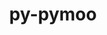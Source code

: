 ---
title: "py-pymoo"
layout: cache
categories: [package, develop]
meta: {"versions": ["0.5.0"], "compilers": ["gcc@=11.1.0", "gcc@=11.4.0", "gcc@=9.4.0", "oneapi@=2023.2.0", "oneapi@=2023.2.1"], "oss": ["ubuntu20.04"], "platforms": ["linux"], "targets": ["aarch64", "neoverse_v1", "ppc64le", "x86_64_v3"], "stacks": ["e4s", "e4s-arm", "e4s-neoverse_v1", "e4s-oneapi", "e4s-power", "root"], "num_specs": 40, "num_specs_by_stack": {"e4s-arm": 6, "root": 40, "e4s-neoverse_v1": 5, "e4s-power": 10, "e4s": 10, "e4s-oneapi": 9}}
spec_details: [{"hash": "etrugoj4cf2ockxwbhanw5jk4b4ev4nh", "compiler": "gcc@=11.4.0", "versions": ["0.5.0"], "os": "ubuntu20.04", "platform": "linux", "target": "aarch64", "variants": ["build_system=python_pip"], "stacks": ["e4s-arm", "root"], "size": "-", "tarball": "https://binaries.spack.io/develop/build_cache/linux-ubuntu20.04-aarch64/gcc-11.4.0/py-pymoo-0.5.0/linux-ubuntu20.04-aarch64-gcc-11.4.0-py-pymoo-0.5.0-etrugoj4cf2ockxwbhanw5jk4b4ev4nh.spack"}, {"hash": "ya5zg5hz73nimcr6ebnuwg6pofge6c2f", "compiler": "gcc@=11.4.0", "versions": ["0.5.0"], "os": "ubuntu20.04", "platform": "linux", "target": "aarch64", "variants": ["build_system=python_pip"], "stacks": ["e4s-arm", "root"], "size": "-", "tarball": "https://binaries.spack.io/develop/build_cache/linux-ubuntu20.04-aarch64/gcc-11.4.0/py-pymoo-0.5.0/linux-ubuntu20.04-aarch64-gcc-11.4.0-py-pymoo-0.5.0-ya5zg5hz73nimcr6ebnuwg6pofge6c2f.spack"}, {"hash": "h6rht3zh4adp4wenwipafgi2luumjkni", "compiler": "gcc@=11.4.0", "versions": ["0.5.0"], "os": "ubuntu20.04", "platform": "linux", "target": "aarch64", "variants": ["build_system=python_pip"], "stacks": ["e4s-arm", "root"], "size": "-", "tarball": "https://binaries.spack.io/develop/build_cache/linux-ubuntu20.04-aarch64/gcc-11.4.0/py-pymoo-0.5.0/linux-ubuntu20.04-aarch64-gcc-11.4.0-py-pymoo-0.5.0-h6rht3zh4adp4wenwipafgi2luumjkni.spack"}, {"hash": "5qoiww2z6yd7opkli5viewwx4qj6tse4", "compiler": "gcc@=11.4.0", "versions": ["0.5.0"], "os": "ubuntu20.04", "platform": "linux", "target": "aarch64", "variants": ["build_system=python_pip"], "stacks": ["e4s-arm", "root"], "size": "-", "tarball": "https://binaries.spack.io/develop/build_cache/linux-ubuntu20.04-aarch64/gcc-11.4.0/py-pymoo-0.5.0/linux-ubuntu20.04-aarch64-gcc-11.4.0-py-pymoo-0.5.0-5qoiww2z6yd7opkli5viewwx4qj6tse4.spack"}, {"hash": "fspsg3xzvmbtc7bheniiweekr3x7tvrl", "compiler": "gcc@=11.4.0", "versions": ["0.5.0"], "os": "ubuntu20.04", "platform": "linux", "target": "aarch64", "variants": ["build_system=python_pip"], "stacks": ["e4s-arm", "root"], "size": "-", "tarball": "https://binaries.spack.io/develop/build_cache/linux-ubuntu20.04-aarch64/gcc-11.4.0/py-pymoo-0.5.0/linux-ubuntu20.04-aarch64-gcc-11.4.0-py-pymoo-0.5.0-fspsg3xzvmbtc7bheniiweekr3x7tvrl.spack"}, {"hash": "ips7lpyldfyfx2wbhzyf3dx5fo7ajznu", "compiler": "gcc@=11.4.0", "versions": ["0.5.0"], "os": "ubuntu20.04", "platform": "linux", "target": "aarch64", "variants": ["build_system=python_pip"], "stacks": ["e4s-arm", "root"], "size": "-", "tarball": "https://binaries.spack.io/develop/build_cache/linux-ubuntu20.04-aarch64/gcc-11.4.0/py-pymoo-0.5.0/linux-ubuntu20.04-aarch64-gcc-11.4.0-py-pymoo-0.5.0-ips7lpyldfyfx2wbhzyf3dx5fo7ajznu.spack"}, {"hash": "pngbgozc4ahurvivouywmtf2uany7obk", "compiler": "gcc@=11.4.0", "versions": ["0.5.0"], "os": "ubuntu20.04", "platform": "linux", "target": "neoverse_v1", "variants": ["build_system=python_pip"], "stacks": ["root", "e4s-neoverse_v1"], "size": "-", "tarball": "https://binaries.spack.io/develop/build_cache/linux-ubuntu20.04-neoverse_v1/gcc-11.4.0/py-pymoo-0.5.0/linux-ubuntu20.04-neoverse_v1-gcc-11.4.0-py-pymoo-0.5.0-pngbgozc4ahurvivouywmtf2uany7obk.spack"}, {"hash": "mc5nvzn7axude4pwmyiifuhac4qv6bqs", "compiler": "gcc@=11.4.0", "versions": ["0.5.0"], "os": "ubuntu20.04", "platform": "linux", "target": "neoverse_v1", "variants": ["build_system=python_pip"], "stacks": ["root", "e4s-neoverse_v1"], "size": "-", "tarball": "https://binaries.spack.io/develop/build_cache/linux-ubuntu20.04-neoverse_v1/gcc-11.4.0/py-pymoo-0.5.0/linux-ubuntu20.04-neoverse_v1-gcc-11.4.0-py-pymoo-0.5.0-mc5nvzn7axude4pwmyiifuhac4qv6bqs.spack"}, {"hash": "xv2mpwsfkqaqzz2xxgmojeljdjblchkm", "compiler": "gcc@=11.4.0", "versions": ["0.5.0"], "os": "ubuntu20.04", "platform": "linux", "target": "neoverse_v1", "variants": ["build_system=python_pip"], "stacks": ["root", "e4s-neoverse_v1"], "size": "-", "tarball": "https://binaries.spack.io/develop/build_cache/linux-ubuntu20.04-neoverse_v1/gcc-11.4.0/py-pymoo-0.5.0/linux-ubuntu20.04-neoverse_v1-gcc-11.4.0-py-pymoo-0.5.0-xv2mpwsfkqaqzz2xxgmojeljdjblchkm.spack"}, {"hash": "jk2c5llkmxr6keawmctpfzywuv4dueso", "compiler": "gcc@=11.4.0", "versions": ["0.5.0"], "os": "ubuntu20.04", "platform": "linux", "target": "neoverse_v1", "variants": ["build_system=python_pip"], "stacks": ["root", "e4s-neoverse_v1"], "size": "-", "tarball": "https://binaries.spack.io/develop/build_cache/linux-ubuntu20.04-neoverse_v1/gcc-11.4.0/py-pymoo-0.5.0/linux-ubuntu20.04-neoverse_v1-gcc-11.4.0-py-pymoo-0.5.0-jk2c5llkmxr6keawmctpfzywuv4dueso.spack"}, {"hash": "mrpdrfogj4xfy6shz76iqeq7iya7p6zf", "compiler": "gcc@=11.4.0", "versions": ["0.5.0"], "os": "ubuntu20.04", "platform": "linux", "target": "neoverse_v1", "variants": ["build_system=python_pip"], "stacks": ["root", "e4s-neoverse_v1"], "size": "-", "tarball": "https://binaries.spack.io/develop/build_cache/linux-ubuntu20.04-neoverse_v1/gcc-11.4.0/py-pymoo-0.5.0/linux-ubuntu20.04-neoverse_v1-gcc-11.4.0-py-pymoo-0.5.0-mrpdrfogj4xfy6shz76iqeq7iya7p6zf.spack"}, {"hash": "yd5k6lbahzj4xmntd6bvugm7th2qdq3s", "compiler": "gcc@=11.1.0", "versions": ["0.5.0"], "os": "ubuntu20.04", "platform": "linux", "target": "ppc64le", "variants": ["build_system=python_pip"], "stacks": ["root", "e4s-power"], "size": "-", "tarball": "https://binaries.spack.io/develop/build_cache/linux-ubuntu20.04-ppc64le/gcc-11.1.0/py-pymoo-0.5.0/linux-ubuntu20.04-ppc64le-gcc-11.1.0-py-pymoo-0.5.0-yd5k6lbahzj4xmntd6bvugm7th2qdq3s.spack"}, {"hash": "54acvpztgt5gsynwq6e65iigw73xgmbq", "compiler": "gcc@=9.4.0", "versions": ["0.5.0"], "os": "ubuntu20.04", "platform": "linux", "target": "ppc64le", "variants": ["build_system=python_pip"], "stacks": ["root", "e4s-power"], "size": "-", "tarball": "https://binaries.spack.io/develop/build_cache/linux-ubuntu20.04-ppc64le/gcc-9.4.0/py-pymoo-0.5.0/linux-ubuntu20.04-ppc64le-gcc-9.4.0-py-pymoo-0.5.0-54acvpztgt5gsynwq6e65iigw73xgmbq.spack"}, {"hash": "mn37cvmojoca2wjuznof3ld4oshbf5jw", "compiler": "gcc@=9.4.0", "versions": ["0.5.0"], "os": "ubuntu20.04", "platform": "linux", "target": "ppc64le", "variants": ["build_system=python_pip"], "stacks": ["root", "e4s-power"], "size": "-", "tarball": "https://binaries.spack.io/develop/build_cache/linux-ubuntu20.04-ppc64le/gcc-9.4.0/py-pymoo-0.5.0/linux-ubuntu20.04-ppc64le-gcc-9.4.0-py-pymoo-0.5.0-mn37cvmojoca2wjuznof3ld4oshbf5jw.spack"}, {"hash": "5ulvm64pzv4c3fmrfdkqribefyqkfg7w", "compiler": "gcc@=9.4.0", "versions": ["0.5.0"], "os": "ubuntu20.04", "platform": "linux", "target": "ppc64le", "variants": ["build_system=python_pip"], "stacks": ["root", "e4s-power"], "size": "-", "tarball": "https://binaries.spack.io/develop/build_cache/linux-ubuntu20.04-ppc64le/gcc-9.4.0/py-pymoo-0.5.0/linux-ubuntu20.04-ppc64le-gcc-9.4.0-py-pymoo-0.5.0-5ulvm64pzv4c3fmrfdkqribefyqkfg7w.spack"}, {"hash": "pfbr2itu3fsj6uf3bqxbpzz4rjscshus", "compiler": "gcc@=9.4.0", "versions": ["0.5.0"], "os": "ubuntu20.04", "platform": "linux", "target": "ppc64le", "variants": ["build_system=python_pip"], "stacks": ["root", "e4s-power"], "size": "-", "tarball": "https://binaries.spack.io/develop/build_cache/linux-ubuntu20.04-ppc64le/gcc-9.4.0/py-pymoo-0.5.0/linux-ubuntu20.04-ppc64le-gcc-9.4.0-py-pymoo-0.5.0-pfbr2itu3fsj6uf3bqxbpzz4rjscshus.spack"}, {"hash": "izvl7ykojmsbq7kmrb5fkpycugbj3u7g", "compiler": "gcc@=9.4.0", "versions": ["0.5.0"], "os": "ubuntu20.04", "platform": "linux", "target": "ppc64le", "variants": ["build_system=python_pip"], "stacks": ["root", "e4s-power"], "size": "-", "tarball": "https://binaries.spack.io/develop/build_cache/linux-ubuntu20.04-ppc64le/gcc-9.4.0/py-pymoo-0.5.0/linux-ubuntu20.04-ppc64le-gcc-9.4.0-py-pymoo-0.5.0-izvl7ykojmsbq7kmrb5fkpycugbj3u7g.spack"}, {"hash": "bxtlgwjunpqre6gkr2m2adp2h2lfiquh", "compiler": "gcc@=9.4.0", "versions": ["0.5.0"], "os": "ubuntu20.04", "platform": "linux", "target": "ppc64le", "variants": ["build_system=python_pip"], "stacks": ["root", "e4s-power"], "size": "-", "tarball": "https://binaries.spack.io/develop/build_cache/linux-ubuntu20.04-ppc64le/gcc-9.4.0/py-pymoo-0.5.0/linux-ubuntu20.04-ppc64le-gcc-9.4.0-py-pymoo-0.5.0-bxtlgwjunpqre6gkr2m2adp2h2lfiquh.spack"}, {"hash": "qhnxr3iu4i5e2u6kodiahkleofj4hcch", "compiler": "gcc@=9.4.0", "versions": ["0.5.0"], "os": "ubuntu20.04", "platform": "linux", "target": "ppc64le", "variants": ["build_system=python_pip"], "stacks": ["root", "e4s-power"], "size": "-", "tarball": "https://binaries.spack.io/develop/build_cache/linux-ubuntu20.04-ppc64le/gcc-9.4.0/py-pymoo-0.5.0/linux-ubuntu20.04-ppc64le-gcc-9.4.0-py-pymoo-0.5.0-qhnxr3iu4i5e2u6kodiahkleofj4hcch.spack"}, {"hash": "6o4vx7nvh3acqlh2tadajwj4wj3fpsje", "compiler": "gcc@=9.4.0", "versions": ["0.5.0"], "os": "ubuntu20.04", "platform": "linux", "target": "ppc64le", "variants": ["build_system=python_pip"], "stacks": ["root", "e4s-power"], "size": "-", "tarball": "https://binaries.spack.io/develop/build_cache/linux-ubuntu20.04-ppc64le/gcc-9.4.0/py-pymoo-0.5.0/linux-ubuntu20.04-ppc64le-gcc-9.4.0-py-pymoo-0.5.0-6o4vx7nvh3acqlh2tadajwj4wj3fpsje.spack"}, {"hash": "sa3jfrsp24k6bhbkohugoiwpbar5wplm", "compiler": "gcc@=9.4.0", "versions": ["0.5.0"], "os": "ubuntu20.04", "platform": "linux", "target": "ppc64le", "variants": ["build_system=python_pip"], "stacks": ["root", "e4s-power"], "size": "-", "tarball": "https://binaries.spack.io/develop/build_cache/linux-ubuntu20.04-ppc64le/gcc-9.4.0/py-pymoo-0.5.0/linux-ubuntu20.04-ppc64le-gcc-9.4.0-py-pymoo-0.5.0-sa3jfrsp24k6bhbkohugoiwpbar5wplm.spack"}, {"hash": "iy2fq3t3fl6ti3flc24wlg5kfb6nv2ky", "compiler": "gcc@=11.1.0", "versions": ["0.5.0"], "os": "ubuntu20.04", "platform": "linux", "target": "x86_64_v3", "variants": ["build_system=python_pip"], "stacks": ["root", "e4s"], "size": "-", "tarball": "https://binaries.spack.io/develop/build_cache/linux-ubuntu20.04-x86_64_v3/gcc-11.1.0/py-pymoo-0.5.0/linux-ubuntu20.04-x86_64_v3-gcc-11.1.0-py-pymoo-0.5.0-iy2fq3t3fl6ti3flc24wlg5kfb6nv2ky.spack"}, {"hash": "vjbfbttf6es6exzckmkzufgdizeuwnsf", "compiler": "gcc@=11.4.0", "versions": ["0.5.0"], "os": "ubuntu20.04", "platform": "linux", "target": "x86_64_v3", "variants": ["build_system=python_pip"], "stacks": ["root", "e4s"], "size": "-", "tarball": "https://binaries.spack.io/develop/build_cache/linux-ubuntu20.04-x86_64_v3/gcc-11.4.0/py-pymoo-0.5.0/linux-ubuntu20.04-x86_64_v3-gcc-11.4.0-py-pymoo-0.5.0-vjbfbttf6es6exzckmkzufgdizeuwnsf.spack"}, {"hash": "zqg2fpvczbx5mh72huaolmkb2ghgga42", "compiler": "gcc@=11.4.0", "versions": ["0.5.0"], "os": "ubuntu20.04", "platform": "linux", "target": "x86_64_v3", "variants": ["build_system=python_pip"], "stacks": ["root", "e4s"], "size": "-", "tarball": "https://binaries.spack.io/develop/build_cache/linux-ubuntu20.04-x86_64_v3/gcc-11.4.0/py-pymoo-0.5.0/linux-ubuntu20.04-x86_64_v3-gcc-11.4.0-py-pymoo-0.5.0-zqg2fpvczbx5mh72huaolmkb2ghgga42.spack"}, {"hash": "ixlyiju6ploficu3s7jiybgac2f7r5ww", "compiler": "gcc@=11.4.0", "versions": ["0.5.0"], "os": "ubuntu20.04", "platform": "linux", "target": "x86_64_v3", "variants": ["build_system=python_pip"], "stacks": ["root", "e4s"], "size": "-", "tarball": "https://binaries.spack.io/develop/build_cache/linux-ubuntu20.04-x86_64_v3/gcc-11.4.0/py-pymoo-0.5.0/linux-ubuntu20.04-x86_64_v3-gcc-11.4.0-py-pymoo-0.5.0-ixlyiju6ploficu3s7jiybgac2f7r5ww.spack"}, {"hash": "ff3q2l3osugjtk77deheapno6pmbtps2", "compiler": "gcc@=11.4.0", "versions": ["0.5.0"], "os": "ubuntu20.04", "platform": "linux", "target": "x86_64_v3", "variants": ["build_system=python_pip"], "stacks": ["root", "e4s"], "size": "-", "tarball": "https://binaries.spack.io/develop/build_cache/linux-ubuntu20.04-x86_64_v3/gcc-11.4.0/py-pymoo-0.5.0/linux-ubuntu20.04-x86_64_v3-gcc-11.4.0-py-pymoo-0.5.0-ff3q2l3osugjtk77deheapno6pmbtps2.spack"}, {"hash": "k6yuvep6tdosdsxfa47cb67an7z2xfoz", "compiler": "gcc@=11.4.0", "versions": ["0.5.0"], "os": "ubuntu20.04", "platform": "linux", "target": "x86_64_v3", "variants": ["build_system=python_pip"], "stacks": ["root", "e4s"], "size": "-", "tarball": "https://binaries.spack.io/develop/build_cache/linux-ubuntu20.04-x86_64_v3/gcc-11.4.0/py-pymoo-0.5.0/linux-ubuntu20.04-x86_64_v3-gcc-11.4.0-py-pymoo-0.5.0-k6yuvep6tdosdsxfa47cb67an7z2xfoz.spack"}, {"hash": "stmxqzq3gcy4sd27au5iaob3mekpr643", "compiler": "gcc@=11.4.0", "versions": ["0.5.0"], "os": "ubuntu20.04", "platform": "linux", "target": "x86_64_v3", "variants": ["build_system=python_pip"], "stacks": ["root", "e4s"], "size": "-", "tarball": "https://binaries.spack.io/develop/build_cache/linux-ubuntu20.04-x86_64_v3/gcc-11.4.0/py-pymoo-0.5.0/linux-ubuntu20.04-x86_64_v3-gcc-11.4.0-py-pymoo-0.5.0-stmxqzq3gcy4sd27au5iaob3mekpr643.spack"}, {"hash": "uupn2cmzf6cbqg4kep3qotaeeze2r3eg", "compiler": "gcc@=11.4.0", "versions": ["0.5.0"], "os": "ubuntu20.04", "platform": "linux", "target": "x86_64_v3", "variants": ["build_system=python_pip"], "stacks": ["root", "e4s"], "size": "-", "tarball": "https://binaries.spack.io/develop/build_cache/linux-ubuntu20.04-x86_64_v3/gcc-11.4.0/py-pymoo-0.5.0/linux-ubuntu20.04-x86_64_v3-gcc-11.4.0-py-pymoo-0.5.0-uupn2cmzf6cbqg4kep3qotaeeze2r3eg.spack"}, {"hash": "t3lrellg5iw3slb7l2i3fkuxpqax4ga5", "compiler": "gcc@=11.4.0", "versions": ["0.5.0"], "os": "ubuntu20.04", "platform": "linux", "target": "x86_64_v3", "variants": ["build_system=python_pip"], "stacks": ["root", "e4s"], "size": "-", "tarball": "https://binaries.spack.io/develop/build_cache/linux-ubuntu20.04-x86_64_v3/gcc-11.4.0/py-pymoo-0.5.0/linux-ubuntu20.04-x86_64_v3-gcc-11.4.0-py-pymoo-0.5.0-t3lrellg5iw3slb7l2i3fkuxpqax4ga5.spack"}, {"hash": "naintr5c6pggo2xa67g2rbtpnmtzfptu", "compiler": "gcc@=11.4.0", "versions": ["0.5.0"], "os": "ubuntu20.04", "platform": "linux", "target": "x86_64_v3", "variants": ["build_system=python_pip"], "stacks": ["root", "e4s"], "size": "-", "tarball": "https://binaries.spack.io/develop/build_cache/linux-ubuntu20.04-x86_64_v3/gcc-11.4.0/py-pymoo-0.5.0/linux-ubuntu20.04-x86_64_v3-gcc-11.4.0-py-pymoo-0.5.0-naintr5c6pggo2xa67g2rbtpnmtzfptu.spack"}, {"hash": "zh6u2cp43mefgh7vogt6ntzwfyqfb5mo", "compiler": "oneapi@=2023.2.0", "versions": ["0.5.0"], "os": "ubuntu20.04", "platform": "linux", "target": "x86_64_v3", "variants": ["build_system=python_pip"], "stacks": ["e4s-oneapi", "root"], "size": "-", "tarball": "https://binaries.spack.io/develop/build_cache/linux-ubuntu20.04-x86_64_v3/oneapi-2023.2.0/py-pymoo-0.5.0/linux-ubuntu20.04-x86_64_v3-oneapi-2023.2.0-py-pymoo-0.5.0-zh6u2cp43mefgh7vogt6ntzwfyqfb5mo.spack"}, {"hash": "r6snsg7g3uahvbiaxcx5rpe4razsleh5", "compiler": "oneapi@=2023.2.0", "versions": ["0.5.0"], "os": "ubuntu20.04", "platform": "linux", "target": "x86_64_v3", "variants": ["build_system=python_pip"], "stacks": ["e4s-oneapi", "root"], "size": "-", "tarball": "https://binaries.spack.io/develop/build_cache/linux-ubuntu20.04-x86_64_v3/oneapi-2023.2.0/py-pymoo-0.5.0/linux-ubuntu20.04-x86_64_v3-oneapi-2023.2.0-py-pymoo-0.5.0-r6snsg7g3uahvbiaxcx5rpe4razsleh5.spack"}, {"hash": "sira543w7ey66s42udqjdsxz5ur7gv2o", "compiler": "oneapi@=2023.2.1", "versions": ["0.5.0"], "os": "ubuntu20.04", "platform": "linux", "target": "x86_64_v3", "variants": ["build_system=python_pip"], "stacks": ["e4s-oneapi", "root"], "size": "-", "tarball": "https://binaries.spack.io/develop/build_cache/linux-ubuntu20.04-x86_64_v3/oneapi-2023.2.1/py-pymoo-0.5.0/linux-ubuntu20.04-x86_64_v3-oneapi-2023.2.1-py-pymoo-0.5.0-sira543w7ey66s42udqjdsxz5ur7gv2o.spack"}, {"hash": "5wbmyymet66t7tchjffdhyw6hc3ceru2", "compiler": "oneapi@=2023.2.1", "versions": ["0.5.0"], "os": "ubuntu20.04", "platform": "linux", "target": "x86_64_v3", "variants": ["build_system=python_pip"], "stacks": ["e4s-oneapi", "root"], "size": "-", "tarball": "https://binaries.spack.io/develop/build_cache/linux-ubuntu20.04-x86_64_v3/oneapi-2023.2.1/py-pymoo-0.5.0/linux-ubuntu20.04-x86_64_v3-oneapi-2023.2.1-py-pymoo-0.5.0-5wbmyymet66t7tchjffdhyw6hc3ceru2.spack"}, {"hash": "42wrtyo6kwzntjpwdmbdr7ybrsgppmy2", "compiler": "oneapi@=2023.2.1", "versions": ["0.5.0"], "os": "ubuntu20.04", "platform": "linux", "target": "x86_64_v3", "variants": ["build_system=python_pip"], "stacks": ["e4s-oneapi", "root"], "size": "-", "tarball": "https://binaries.spack.io/develop/build_cache/linux-ubuntu20.04-x86_64_v3/oneapi-2023.2.1/py-pymoo-0.5.0/linux-ubuntu20.04-x86_64_v3-oneapi-2023.2.1-py-pymoo-0.5.0-42wrtyo6kwzntjpwdmbdr7ybrsgppmy2.spack"}, {"hash": "lwqrblgp6kjsz3z2ijh3mxx34aojlc7k", "compiler": "oneapi@=2023.2.1", "versions": ["0.5.0"], "os": "ubuntu20.04", "platform": "linux", "target": "x86_64_v3", "variants": ["build_system=python_pip"], "stacks": ["e4s-oneapi", "root"], "size": "-", "tarball": "https://binaries.spack.io/develop/build_cache/linux-ubuntu20.04-x86_64_v3/oneapi-2023.2.1/py-pymoo-0.5.0/linux-ubuntu20.04-x86_64_v3-oneapi-2023.2.1-py-pymoo-0.5.0-lwqrblgp6kjsz3z2ijh3mxx34aojlc7k.spack"}, {"hash": "wsx3mujliatvuh25nqem5l3p2gpjm4zo", "compiler": "oneapi@=2023.2.1", "versions": ["0.5.0"], "os": "ubuntu20.04", "platform": "linux", "target": "x86_64_v3", "variants": ["build_system=python_pip"], "stacks": ["e4s-oneapi", "root"], "size": "-", "tarball": "https://binaries.spack.io/develop/build_cache/linux-ubuntu20.04-x86_64_v3/oneapi-2023.2.1/py-pymoo-0.5.0/linux-ubuntu20.04-x86_64_v3-oneapi-2023.2.1-py-pymoo-0.5.0-wsx3mujliatvuh25nqem5l3p2gpjm4zo.spack"}, {"hash": "fcubt7jhikdcdu5osknuaxu2fkzpilj6", "compiler": "oneapi@=2023.2.1", "versions": ["0.5.0"], "os": "ubuntu20.04", "platform": "linux", "target": "x86_64_v3", "variants": ["build_system=python_pip"], "stacks": ["e4s-oneapi", "root"], "size": "-", "tarball": "https://binaries.spack.io/develop/build_cache/linux-ubuntu20.04-x86_64_v3/oneapi-2023.2.1/py-pymoo-0.5.0/linux-ubuntu20.04-x86_64_v3-oneapi-2023.2.1-py-pymoo-0.5.0-fcubt7jhikdcdu5osknuaxu2fkzpilj6.spack"}, {"hash": "ehxvwna7cj5xvhegwsbqqnjr7ytvioj4", "compiler": "oneapi@=2023.2.1", "versions": ["0.5.0"], "os": "ubuntu20.04", "platform": "linux", "target": "x86_64_v3", "variants": ["build_system=python_pip"], "stacks": ["e4s-oneapi", "root"], "size": "-", "tarball": "https://binaries.spack.io/develop/build_cache/linux-ubuntu20.04-x86_64_v3/oneapi-2023.2.1/py-pymoo-0.5.0/linux-ubuntu20.04-x86_64_v3-oneapi-2023.2.1-py-pymoo-0.5.0-ehxvwna7cj5xvhegwsbqqnjr7ytvioj4.spack"}]
---